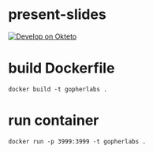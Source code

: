 # present-slides

[![Develop on Okteto](https://okteto.com/develop-okteto.svg)](https://cloud.okteto.com/deploy?repository=https://github.com/Okteto-India/present-slides/)

# build Dockerfile
```
docker build -t gopherlabs .

```


# run container 
```
docker run -p 3999:3999 -t gopherlabs .

```
